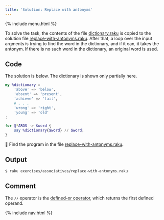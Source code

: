 ```yaml
---
title: 'Solution: Replace with antonyms'
---
```


{% include menu.html %}

To solve the task, the contents of the file [dictionary.raku](https://github.com/ash/raku-course/blob/master/exercises/associatives/dictionary.raku) is copied to the solution file [replace-with-antonyms.raku](https://github.com/ash/raku-course/blob/master/exercises/associatives/replace-with-antonyms.raku). After that, a loop over the input argments is trying to find the word in the dictionary, and if it can, it takes the antonym. If there is no such word in the dictionary, an original word is used.

## Code

The solution is below. The dictionary is shown only partially here.

```raku
my %dictionary =
    'above' => 'below',
    'absent' => 'present',
    'achieve' => 'fail',
    # . . .
    'wrong' => 'right',
    'young' => 'old'    
;

for @*ARGS -> $word {
    say %dictionary{$word} // $word;
}
```

🦋 Find the program in the file [replace-with-antonyms.raku](https://github.com/ash/raku-course/blob/master/exercises/associatives/replace-with-antonyms.raku).

## Output

```console
$ raku exercises/associatives/replace-with-antonyms.raku
```

## Comment

The `//` operator is the [defined-or operator](/raku-course/essentials/scalar-variables/defined-or-operator), which returns the first defined operand.

{% include nav.html %}
